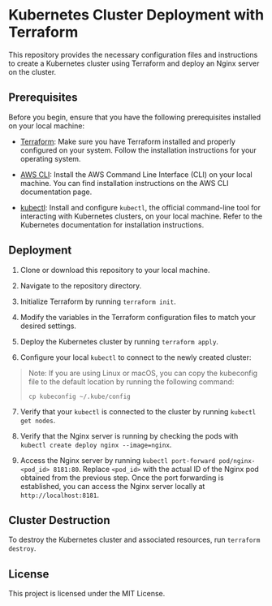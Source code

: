 # Kubernetes Cluster Deployment with Terraform

This repository provides the necessary configuration files and instructions to create a Kubernetes cluster using Terraform and deploy an Nginx server on the cluster.

## Prerequisites

Before you begin, ensure that you have the following prerequisites installed on your local machine:

- [Terraform](https://www.terraform.io/downloads.html): Make sure you have Terraform installed and properly configured on your system. Follow the installation instructions for your operating system.

- [AWS CLI](https://aws.amazon.com/cli/): Install the AWS Command Line Interface (CLI) on your local machine. You can find installation instructions on the AWS CLI documentation page.

- [kubectl](https://kubernetes.io/docs/tasks/tools/): Install and configure `kubectl`, the official command-line tool for interacting with Kubernetes clusters, on your local machine. Refer to the Kubernetes documentation for installation instructions.

## Deployment

1. Clone or download this repository to your local machine.
2. Navigate to the repository directory.

3. Initialize Terraform by running `terraform init`.

4. Modify the variables in the Terraform configuration files to match your desired settings.

5. Deploy the Kubernetes cluster by running `terraform apply`.

6. Configure your local `kubectl` to connect to the newly created cluster:

> Note: If you are using Linux or macOS, you can copy the kubeconfig file to the default location by running the following command:
>
> ```
> cp kubeconfig ~/.kube/config
> ```

7. Verify that your `kubectl` is connected to the cluster by running `kubectl get nodes`.

8. Verify that the Nginx server is running by checking the pods with `kubectl create deploy nginx --image=nginx`.

9. Access the Nginx server by running `kubectl port-forward pod/nginx-<pod_id> 8181:80`. Replace `<pod_id>` with the actual ID of the Nginx pod obtained from the previous step. Once the port forwarding is established, you can access the Nginx server locally at `http://localhost:8181`.

## Cluster Destruction

To destroy the Kubernetes cluster and associated resources, run `terraform destroy`.

## License

This project is licensed under the MIT License.
